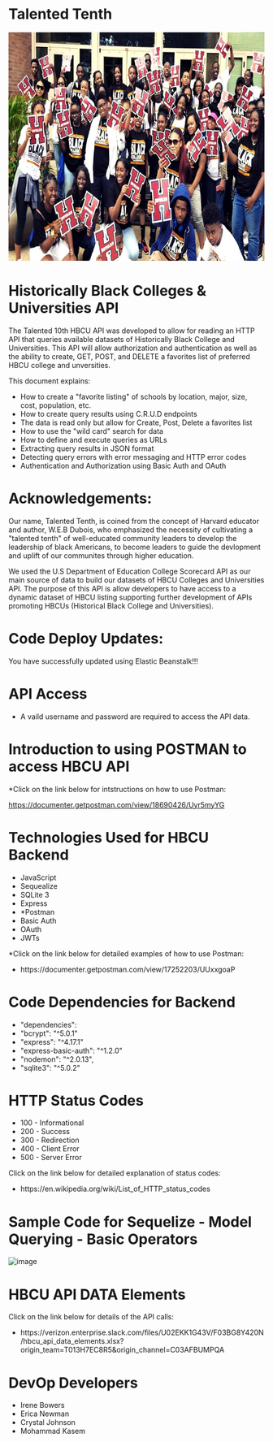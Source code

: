 # Talented Tenth 
  <p float="left">
   <img src="public/img/HBCUTours.jpg" width="1000" height="450"     /> 
   </p>


# Historically Black Colleges & Universities API

The Talented 10th HBCU API was developed to allow for reading an HTTP API that queries available datasets of Historically Black College and Universities. This API will allow authorization and authentication as well as the ability to create, GET, POST, and DELETE a favorites list of preferred HBCU college and unversities.

This document explains:
<ul>
<li>How to create a "favorite listing" of schools by location, major, size, cost, population, etc.</li>
<li>How to create query results using C.R.U.D endpoints</li>
<li>The data is read only but allow for Create, Post, Delete a favorites list</li> 
<li>How to use the "wild card" search for data</li>  
<li>How to define and execute queries as URLs</li>
<li>Extracting query results in JSON format</li>
<li>Detecting query errors with error messaging and HTTP error codes</li>
<li>Authentication and Authorization using Basic Auth and OAuth</li>  
</ul>

# Acknowledgements:
Our name, Talented Tenth, is coined from the concept of Harvard educator and author, W.E.B Dubois, who emphasized the necessity of cultivating a "talented tenth" of well-educated community leaders to develop the leadership of black Americans, to become leaders to guide the devlopment and uplift of our communites through higher education.

We used the U.S Department of Education College Scorecard API as our main source of data to build our datasets of HBCU Colleges and Universities API. The purpose of this API is allow developers to have access to a dynamic dataset of HBCU listing supporting further development of APIs promoting HBCUs (Historical Black College and Universities).

# Code Deploy Updates:
You have successfully updated using Elastic Beanstalk!!!


# API Access 
<ul>
<li>A vaild username and password are required to access the API data.</li>
</ul>

# Introduction to using POSTMAN to access HBCU API

*Click on the link below for intstructions on how to use Postman:

https://documenter.getpostman.com/view/18690426/Uyr5myYG


  
# Technologies Used for HBCU Backend
<ul>
<li>JavaScript</li>
<li>Sequealize</li>
<li>SQLite 3</li>
<li>Express</li>
<li>*Postman</li>
<li>Basic Auth</li>
<li>OAuth</li>
<li>JWTs</li>
</ul>

*Click on the link below for detailed examples of how to use Postman:
<ul>
<li>https://documenter.getpostman.com/view/17252203/UUxxgoaP</li>
</ul>

# Code Dependencies for Backend
<ul>
<li>"dependencies":</i>
<li>"bcrypt": "^5.0.1"</i>
<li>"express": "^4.17.1"</i>
<li>"express-basic-auth": "^1.2.0"</i>
<li>"nodemon": "^2.0.13", </i>
<li>"sqlite3": "^5.0.2"</i>
</ul>


# HTTP Status Codes

<ul>
<li>100 - Informational</i>
<li>200 - Success</i>
<li>300 - Redirection</i>
<li>400 - Client Error</i>
<li>500 - Server Error</i>
</ul>

Click on the link below for detailed explanation of status codes:
<ul>
<li>https://en.wikipedia.org/wiki/List_of_HTTP_status_codes</i>
</ul>

# Sample Code for Sequelize - Model Querying - Basic Operators

<img width="473" alt="image" src="https://user-images.githubusercontent.com/94479449/163604706-da7303ef-228e-4342-931b-2e1c0570853d.png">





# HBCU API DATA Elements

Click on the link below for details of the API calls:
<ul>
<li>https://verizon.enterprise.slack.com/files/U02EKK1G43V/F03BG8Y420N/hbcu_api_data_elements.xlsx?origin_team=T013H7EC8R5&origin_channel=C03AFBUMPQA</i>
</ul>
  

# DevOp Developers
- Irene Bowers
- Erica Newman
- Crystal Johnson
- Mohammad Kasem



